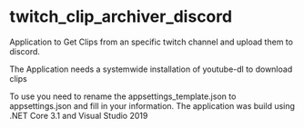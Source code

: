 # twitch_clip_archiver_discord
Application to Get Clips from an specific twitch channel and upload them to discord.

The Application needs a systemwide installation of youtube-dl to download clips

To use you need to rename the appsettings_template.json to appsettings.json and fill in your information. The application was build using .NET Core 3.1 and Visual Studio 2019
